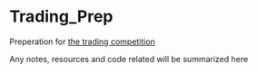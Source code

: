 # Trading_Prep

Preperation for [the trading competition](https://readytradergo.optiver.com/#body-section-1)

Any notes, resources and code related will be summarized here
